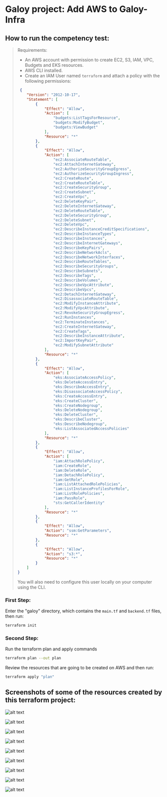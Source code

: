 # Galoy project: Add AWS to Galoy-Infra

## How to run the competency test:

> Requirements:
> - An AWS account with permission to create EC2, S3, IAM, VPC, Budgets and EKS resources.
> - AWS CLI installed.
> - Create an IAM User named `terraform` and attach a policy with the following permissions:
> ```json 
>  {
>     "Version": "2012-10-17",
>     "Statement": [
>         {
>             "Effect": "Allow",
>             "Action": [
>                 "budgets:ListTagsForResource",
>                 "budgets:ModifyBudget",
>                 "budgets:ViewBudget"
>             ],
>             "Resource": "*"
>         },
>         {
>             "Effect": "Allow",
>             "Action": [
>                 "ec2:AssociateRouteTable",
>                 "ec2:AttachInternetGateway",
>                 "ec2:AuthorizeSecurityGroupEgress",
>                 "ec2:AuthorizeSecurityGroupIngress",
>                 "ec2:CreateRoute",
>                 "ec2:CreateRouteTable",
>                 "ec2:CreateSecurityGroup",
>                 "ec2:CreateSubnet",
>                 "ec2:CreateVpc",
>                 "ec2:DeleteKeyPair",
>                 "ec2:DeleteInternetGateway",
>                 "ec2:DeleteRouteTable",
>                 "ec2:DeleteSecurityGroup",
>                 "ec2:DeleteSubnet",
>                 "ec2:DeleteVpc",
>                 "ec2:DescribeInstanceCreditSpecifications",
>                 "ec2:DescribeInstanceTypes",
>                 "ec2:DescribeInstances",
>                 "ec2:DescribeInternetGateways",
>                 "ec2:DescribeKeyPairs",
>                 "ec2:DescribeNetworkAcls",
>                 "ec2:DescribeNetworkInterfaces",
>                 "ec2:DescribeRouteTables",
>                 "ec2:DescribeSecurityGroups",
>                 "ec2:DescribeSubnets",
>                 "ec2:DescribeTags",
>                 "ec2:DescribeVolumes",
>                 "ec2:DescribeVpcAttribute",
>                 "ec2:DescribeVpcs",
>                 "ec2:DetachInternetGateway",
>                 "ec2:DisassociateRouteTable",
>                 "ec2:ModifyInstanceAttribute",
>                 "ec2:ModifyVpcAttribute",
>                 "ec2:RevokeSecurityGroupEgress",
>                 "ec2:RunInstances",
>                 "ec2:TerminateInstances",
>                 "ec2:CreateInternetGateway",
>                 "ec2:CreateTags",
>                 "ec2:DescribeInstanceAttribute",
>                 "ec2:ImportKeyPair",
>                 "ec2:ModifySubnetAttribute"
>             ],
>             "Resource": "*"
>         },
>         {
>             "Effect": "Allow",
>             "Action": [
>                 "eks:AssociateAccessPolicy",
>                 "eks:DeleteAccessEntry",
>                 "eks:DescribeAccessEntry",
>                 "eks:DisassociateAccessPolicy",
>                 "eks:CreateAccessEntry",
>                 "eks:CreateCluster",
>                 "eks:CreateNodegroup",
>                 "eks:DeleteNodegroup",
>                 "eks:DeleteCluster",
>                 "eks:DescribeCluster",
>                 "eks:DescribeNodegroup",
>                 "eks:ListAssociatedAccessPolicies"
>             ],
>             "Resource": "*"
>         },
>         {
>             "Effect": "Allow",
>             "Action": [
>                 "iam:AttachRolePolicy",
>                 "iam:CreateRole",
>                 "iam:DeleteRole",
>                 "iam:DetachRolePolicy",
>                 "iam:GetRole",
>                 "iam:ListAttachedRolePolicies",
>                 "iam:ListInstanceProfilesForRole",
>                 "iam:ListRolePolicies",
>                 "iam:PassRole",
>                 "sts:GetCallerIdentity"
>             ],
>             "Resource": "*"
>         },
>         {
>             "Effect": "Allow",
>             "Action": "ssm:GetParameters",
>             "Resource": "*"
>         },
>         {
>             "Effect": "Allow",
>             "Action": "s3:*",
>             "Resource": "*"
>         }
>     ]
> }
> ```
> You will also need to configure this user locally on your computer using the CLI.

### First Step:
Enter the "galoy" directory, which contains the `main.tf` and `backend.tf` files, then run:
```sh
terraform init
```

### Second Step:
Run the terraform plan and apply commands
```sh
terraform plan --out plan
```
Review the resources that are going to be created on AWS and then run:
```sh
terraform apply "plan"
```


## Screenshots of some of the resources created by this terraform project:
![alt text](img/image.png)

![alt text](img/image-1.png)

![alt text](img/image-2.png)

![alt text](img/image-3.png)

![alt text](img/image-4.png)

![alt text](img/image-5.png)

![alt text](img/image-6.png)

![alt text](img/image-7.png)

![alt text](img/image-8.png)